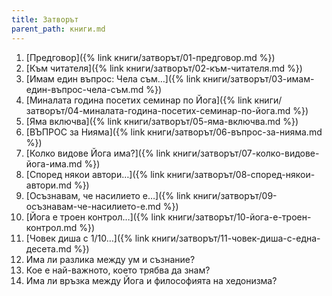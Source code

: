 ```yaml
---
title: Затворът
parent_path: книги.md
---
```

1. [Предговор]({% link книги/затворът/01-предговор.md %})
1. [Към читателя]({% link книги/затворът/02-към-читателя.md %})
1. [Имам един въпрос: Чела съм…]({% link книги/затворът/03-имам-един-въпрос-чела-съм.md %})
1. [Миналата година посетих семинар по Йога]({% link книги/затворът/04-миналата-година-посетих-семинар-по-йога.md %})
1. [Яма включва]({% link книги/затворът/05-яма-включва.md %})
1. [ВЪПРОС за Нияма]({% link книги/затворът/06-въпрос-за-нияма.md %})
1. [Колко видове Йога има?]({% link книги/затворът/07-колко-видове-йога-има.md %})
1. [Според някои автори…]({% link книги/затворът/08-според-някои-автори.md %})
1. [Осъзнавам, че насилието е…]({% link книги/затворът/09-осъзнавам-че-насилието-е.md %})
1. [Йога е троен контрол…]({% link книги/затворът/10-йога-е-троен-контрол.md %})
1. [Човек диша с 1/10…]({% link книги/затворът/11-човек-диша-с-една-десета.md %})
1. Има ли разлика между ум и съзнание?
1. Кое е най-важното, което трябва да знам?
1. Има ли връзка между Йога и философията на хедонизма?
